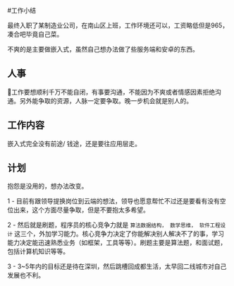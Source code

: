 #工作小结

最终入职了某制造业公司，在南山区上班，工作环境还可以，工资略低但是965，凑合吧毕竟自己菜。

不爽的是主要做嵌入式，虽然自己想办法做了些服务端和安卓的东西。

## 人事

工作要想顺利千万不能自闭，有事要沟通，不能因为不爽或者情感因素拒绝沟通。另外能争取的资源，人脉一定要争取。晚一步机会就是别人的。

## 工作内容

嵌入式完全没有前途/ 钱途，还是要往应用层走。

## 计划

抱怨是没用的，想办法改变。

1 - 目前有跟领导提换岗位到云端的想法，领导也愿意帮忙不过还是要看有没有空位出来，这个方面尽量争取，但是不要抱太多希望。

2 - 然后就是刷题，程序员的核心竞争力就是 `算法数据结构， 数学思维， 软件工程设计` 这三个，外加学习能力。核心竞争力决定了你能解决别人解决不了的事，学习能力决定能迅速熟悉业务（如框架，工具等等）。刷题主要是算法题，和面试题，包括计算机知识等等。

3 - 3~5年内的目标还是待在深圳，然后跳槽回成都生活，太早回二线城市对自己发展也不利。